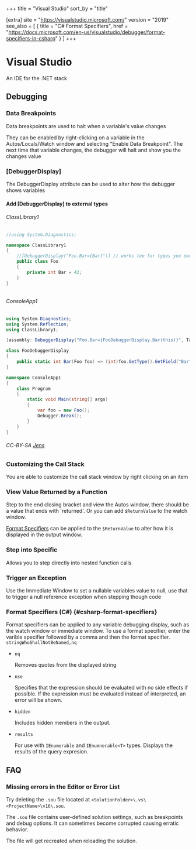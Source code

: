 +++
title = "Visual Studio"
sort_by = "title"

[extra]
site = "https://visualstudio.microsoft.com/"
version = "2019"
see_also = [
  { title = "C# Format Specifiers", href = "https://docs.microsoft.com/en-us/visualstudio/debugger/format-specifiers-in-csharp" }
]
+++

# Visual Studio
An IDE for the .NET stack

## Debugging

### Data Breakpoints

Data breakpoints are used to halt when a variable's value changes

They can be enabled by right-clicking on a variable in the Autos/Locals/Watch window and selecting "Enable Data Breakpoint". The next time that variable changes, the debugger will halt and show you the changes value

### [DebuggerDisplay]

The DebuggerDisplay attribute can be used to alter how the debugger shows variables

#### Add [DebuggerDisplay] to external types


###### ClassLibrary1
```cs
//using System.Diagnostics;

namespace ClassLibrary1
{
    //[DebuggerDisplay("Foo.Bar={Bar}")] // works too for types you own
    public class Foo
    {
        private int Bar = 42;
    }
}
```
######

###### ConsoleApp1
```cs
using System.Diagnostics;
using System.Reflection;
using ClassLibrary1;

[assembly: DebuggerDisplay("Foo.Bar={FooDebuggerDisplay.Bar(this)}", Target=typeof(Foo))]

class FooDebuggerDisplay
{
    public static int Bar(Foo foo) => (int)foo.GetType().GetField("Bar",BindingFlags.Instance|BindingFlags.NonPublic).GetValue(foo);
}

namespace ConsoleApp1
{
    class Program
    {
        static void Main(string[] args)
        {
            var foo = new Foo();
            Debugger.Break();
        }
    }
}
```
###### CC-BY-SA [Jens](https://stackoverflow.com/questions/4469001/can-the-debuggerdisplay-attribute-be-applied-to-types-one-doesnt-own)


### Customizing the Call Stack
You are able to customize the call stack window by right clicking on an item

### View Value Returned by a Function
Step to the end closing bracket and view the Autos window, there should be a value that ends with 'returned'. Or you can add `$ReturnValue` to the watch window.

[Format Specifiers](@/software/dotnet/visual_studio/_index.md#csharp-format-specifiers) can be applied to the `$ReturnValue` to alter how it is displayed in the output window.

### Step into Specific
Allows you to step directly into nested function calls

### Trigger an Exception
Use the Immediate Window to set a nullable variables value to null, use that to trigger a null reference exception when stepping though code

### Format Specifiers (C#) {#csharp-format-specifiers}
Format specifiers can be applied to any variable debugging display, such as the watch window or immediate window. To use a format specifier, enter the varible specifier followed by a comma and then the format specifier. `stringWhoShallNotBeNamed,nq`

- `nq`

  Removes quotes from the displayed string
  
- `nse`

  Specifies that the expression should be evaluated with no side effects if possible. If the expression must be evaluated instead of interpreted, an error will be shown.

- `hidden`

  Includes hidden members in the output.

- `results`

  For use with `IEnumerable` and `IEnumnerable<T>` types. Displays the results of the query expresion. 


## FAQ

### Missing errors in the Editor or Error List

Try deleting the `.sou` file located at `<SolutionFolder>\.vs\<ProjectName>\v16\.sou`.

The `.sou` file contains user-defined solution settings, such as breakpoints and debug options. It can sometimes become corrupted causing erratic behavior.

The file will get recreated when reloading the solution.